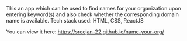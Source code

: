 This an app which can be used to find names for your organization upon entering keyword(s) and also check whether the corresponding domain name is available.
Tech stack used: HTML, CSS, ReactJS

You can view it here: https://sreejan-22.github.io/name-your-org/
